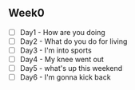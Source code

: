## Week0

- [ ] Day1 - How are you doing
- [ ] Day2 - What do you do for living 
- [ ] Day3 - I'm into sports
- [ ] Day4 - My knee went out
- [ ] Day5 - what's up this weekend
- [ ] Day6 - I'm gonna kick back